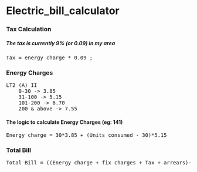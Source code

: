 # Electric_bill_calculator

<h3>Tax Calculation </h3>
<h5>The tax is currently 9% (or 0.09) in my area </h5>
<pre>Tax = energy charge * 0.09 ;</pre>

<h3>Energy Charges </h3>
<pre>LT2 (A) II 
    0-30 -> 3.85
    31-100 -> 5.15
    101-200 -> 6.70
    200 & above -> 7.55</pre>
<h4>The logic to calculate Energy Charges (eg: 141)</h4>   
<pre>Energy charge = 30*3.85 + (Units consumed - 30)*5.15 </pre> 

<h3>Total Bill </h3>
<pre>Total Bill = ((Energy charge + fix charges + Tax + arrears)-(credit + subsidy))</pre>
